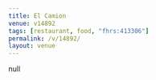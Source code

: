 ```yaml
---
title: El Camion
venue: v14892
tags: [restaurant, food, "fhrs:413306"]
permalink: /v/14892/
layout: venue
---
```

null